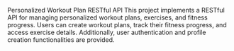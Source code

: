 
Personalized Workout Plan RESTful API
This project implements a RESTful API for managing personalized workout plans, exercises, and fitness progress. Users can create workout plans, track their fitness progress, and access exercise details. Additionally, user authentication and profile creation functionalities are provided.
